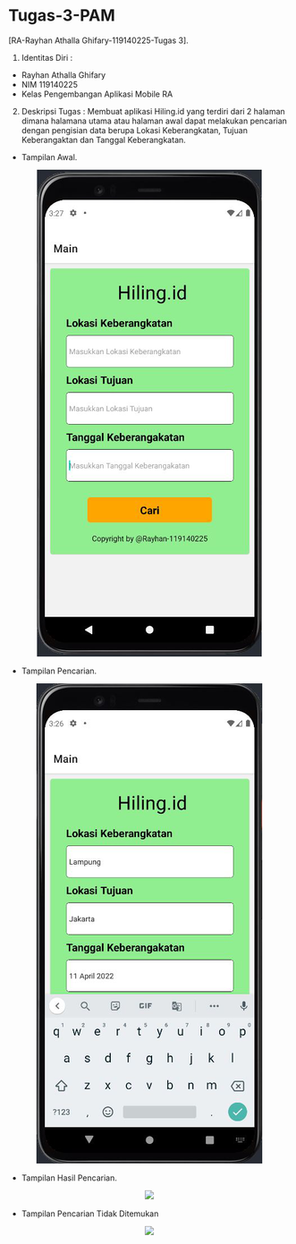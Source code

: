 # Tugas-3-PAM
[RA-Rayhan Athalla Ghifary-119140225-Tugas 3].
1. Identitas Diri :
- Rayhan Athalla Ghifary 
- NIM 119140225
- Kelas Pengembangan Aplikasi Mobile RA

2. Deskripsi Tugas :
Membuat aplikasi Hiling.id yang terdiri dari 2 halaman dimana halamana utama atau halaman awal dapat melakukan pencarian dengan pengisian data berupa Lokasi Keberangkatan, Tujuan Keberangaktan dan Tanggal Keberangkatan.
- Tampilan Awal.
<p align="center"><img src="Hiling.id/image/Tampilan Awal.png"></p>

- Tampilan Pencarian.
<p align="center"><img src="Hiling.id/image/Tampilan Pencarian.png"></p>

- Tampilan Hasil Pencarian.
<p align="center"><img src="Tampilan Hasil Pencarian.png"></p>

- Tampilan Pencarian Tidak Ditemukan
<p align="center"><img src="Tampilan Pencarian Tidak Ditemukan.png"></p> 
